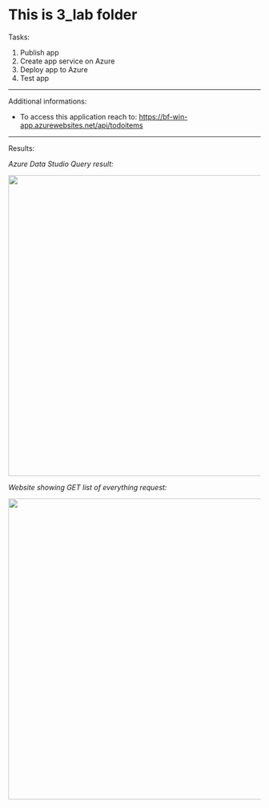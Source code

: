 # This is 3_lab folder

Tasks:
<ol>
<li>Publish app</li>
<li>Create app service on Azure</li>
<li>Deploy app to Azure</li>
<li>Test app</li>
</ol>

___

Additional informations:
<ul>
    <li> To access this application reach to: <a href="https://bf-win-app.azurewebsites.net/api/todoitems">https://bf-win-app.azurewebsites.net/api/todoitems</a></li>
</ul>

___

Results:

<i>Azure Data Studio Query result:</i>

<img src="screenshots/azure_data_studio_query.png" width=600>

<i>Website showing GET list of everything request:</i>

<img src="screenshots/website_result.png" width=600>